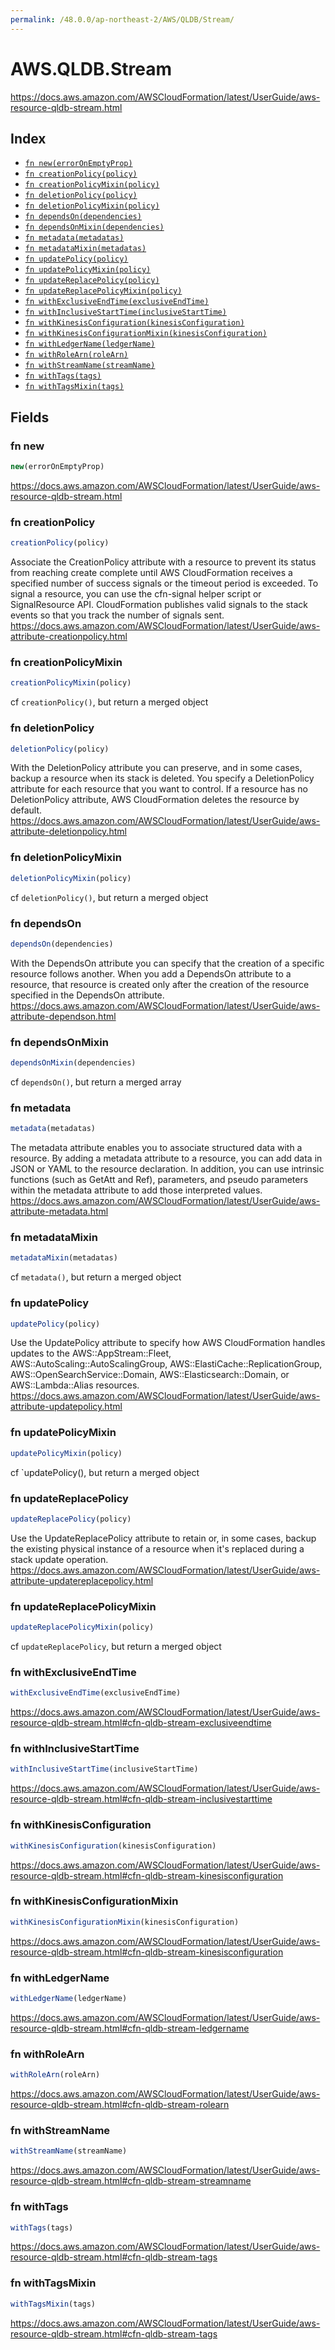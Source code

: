 ```yaml
---
permalink: /48.0.0/ap-northeast-2/AWS/QLDB/Stream/
---
```


# AWS.QLDB.Stream

https://docs.aws.amazon.com/AWSCloudFormation/latest/UserGuide/aws-resource-qldb-stream.html

## Index

* [`fn new(errorOnEmptyProp)`](#fn-new)
* [`fn creationPolicy(policy)`](#fn-creationpolicy)
* [`fn creationPolicyMixin(policy)`](#fn-creationpolicymixin)
* [`fn deletionPolicy(policy)`](#fn-deletionpolicy)
* [`fn deletionPolicyMixin(policy)`](#fn-deletionpolicymixin)
* [`fn dependsOn(dependencies)`](#fn-dependson)
* [`fn dependsOnMixin(dependencies)`](#fn-dependsonmixin)
* [`fn metadata(metadatas)`](#fn-metadata)
* [`fn metadataMixin(metadatas)`](#fn-metadatamixin)
* [`fn updatePolicy(policy)`](#fn-updatepolicy)
* [`fn updatePolicyMixin(policy)`](#fn-updatepolicymixin)
* [`fn updateReplacePolicy(policy)`](#fn-updatereplacepolicy)
* [`fn updateReplacePolicyMixin(policy)`](#fn-updatereplacepolicymixin)
* [`fn withExclusiveEndTime(exclusiveEndTime)`](#fn-withexclusiveendtime)
* [`fn withInclusiveStartTime(inclusiveStartTime)`](#fn-withinclusivestarttime)
* [`fn withKinesisConfiguration(kinesisConfiguration)`](#fn-withkinesisconfiguration)
* [`fn withKinesisConfigurationMixin(kinesisConfiguration)`](#fn-withkinesisconfigurationmixin)
* [`fn withLedgerName(ledgerName)`](#fn-withledgername)
* [`fn withRoleArn(roleArn)`](#fn-withrolearn)
* [`fn withStreamName(streamName)`](#fn-withstreamname)
* [`fn withTags(tags)`](#fn-withtags)
* [`fn withTagsMixin(tags)`](#fn-withtagsmixin)

## Fields

### fn new

```ts
new(errorOnEmptyProp)
```

https://docs.aws.amazon.com/AWSCloudFormation/latest/UserGuide/aws-resource-qldb-stream.html

### fn creationPolicy

```ts
creationPolicy(policy)
```

Associate the CreationPolicy attribute with a resource to prevent its status from reaching create complete until AWS CloudFormation receives a specified number of success signals or the timeout period is exceeded. To signal a resource, you can use the cfn-signal helper script or SignalResource API. CloudFormation publishes valid signals to the stack events so that you track the number of signals sent. 
https://docs.aws.amazon.com/AWSCloudFormation/latest/UserGuide/aws-attribute-creationpolicy.html

### fn creationPolicyMixin

```ts
creationPolicyMixin(policy)
```

cf `creationPolicy()`, but return a merged object

### fn deletionPolicy

```ts
deletionPolicy(policy)
```

With the DeletionPolicy attribute you can preserve, and in some cases, backup a resource when its stack is deleted. You specify a DeletionPolicy attribute for each resource that you want to control. If a resource has no DeletionPolicy attribute, AWS CloudFormation deletes the resource by default. 
https://docs.aws.amazon.com/AWSCloudFormation/latest/UserGuide/aws-attribute-deletionpolicy.html

### fn deletionPolicyMixin

```ts
deletionPolicyMixin(policy)
```

cf `deletionPolicy()`, but return a merged object

### fn dependsOn

```ts
dependsOn(dependencies)
```

With the DependsOn attribute you can specify that the creation of a specific resource follows another. When you add a DependsOn attribute to a resource, that resource is created only after the creation of the resource specified in the DependsOn attribute. 
https://docs.aws.amazon.com/AWSCloudFormation/latest/UserGuide/aws-attribute-dependson.html

### fn dependsOnMixin

```ts
dependsOnMixin(dependencies)
```

cf `dependsOn()`, but return a merged array

### fn metadata

```ts
metadata(metadatas)
```

The metadata attribute enables you to associate structured data with a resource. By adding a metadata attribute to a resource, you can add data in JSON or YAML to the resource declaration. In addition, you can use intrinsic functions (such as GetAtt and Ref), parameters, and pseudo parameters within the metadata attribute to add those interpreted values. 
https://docs.aws.amazon.com/AWSCloudFormation/latest/UserGuide/aws-attribute-metadata.html

### fn metadataMixin

```ts
metadataMixin(metadatas)
```

cf `metadata()`, but return a merged object

### fn updatePolicy

```ts
updatePolicy(policy)
```

Use the UpdatePolicy attribute to specify how AWS CloudFormation handles updates to the AWS::AppStream::Fleet, AWS::AutoScaling::AutoScalingGroup, AWS::ElastiCache::ReplicationGroup, AWS::OpenSearchService::Domain, AWS::Elasticsearch::Domain, or AWS::Lambda::Alias resources. 
https://docs.aws.amazon.com/AWSCloudFormation/latest/UserGuide/aws-attribute-updatepolicy.html

### fn updatePolicyMixin

```ts
updatePolicyMixin(policy)
```

cf `updatePolicy(), but return a merged object

### fn updateReplacePolicy

```ts
updateReplacePolicy(policy)
```

Use the UpdateReplacePolicy attribute to retain or, in some cases, backup the existing physical instance of a resource when it's replaced during a stack update operation. 
https://docs.aws.amazon.com/AWSCloudFormation/latest/UserGuide/aws-attribute-updatereplacepolicy.html

### fn updateReplacePolicyMixin

```ts
updateReplacePolicyMixin(policy)
```

cf `updateReplacePolicy`, but return a merged object

### fn withExclusiveEndTime

```ts
withExclusiveEndTime(exclusiveEndTime)
```

https://docs.aws.amazon.com/AWSCloudFormation/latest/UserGuide/aws-resource-qldb-stream.html#cfn-qldb-stream-exclusiveendtime

### fn withInclusiveStartTime

```ts
withInclusiveStartTime(inclusiveStartTime)
```

https://docs.aws.amazon.com/AWSCloudFormation/latest/UserGuide/aws-resource-qldb-stream.html#cfn-qldb-stream-inclusivestarttime

### fn withKinesisConfiguration

```ts
withKinesisConfiguration(kinesisConfiguration)
```

https://docs.aws.amazon.com/AWSCloudFormation/latest/UserGuide/aws-resource-qldb-stream.html#cfn-qldb-stream-kinesisconfiguration

### fn withKinesisConfigurationMixin

```ts
withKinesisConfigurationMixin(kinesisConfiguration)
```

https://docs.aws.amazon.com/AWSCloudFormation/latest/UserGuide/aws-resource-qldb-stream.html#cfn-qldb-stream-kinesisconfiguration

### fn withLedgerName

```ts
withLedgerName(ledgerName)
```

https://docs.aws.amazon.com/AWSCloudFormation/latest/UserGuide/aws-resource-qldb-stream.html#cfn-qldb-stream-ledgername

### fn withRoleArn

```ts
withRoleArn(roleArn)
```

https://docs.aws.amazon.com/AWSCloudFormation/latest/UserGuide/aws-resource-qldb-stream.html#cfn-qldb-stream-rolearn

### fn withStreamName

```ts
withStreamName(streamName)
```

https://docs.aws.amazon.com/AWSCloudFormation/latest/UserGuide/aws-resource-qldb-stream.html#cfn-qldb-stream-streamname

### fn withTags

```ts
withTags(tags)
```

https://docs.aws.amazon.com/AWSCloudFormation/latest/UserGuide/aws-resource-qldb-stream.html#cfn-qldb-stream-tags

### fn withTagsMixin

```ts
withTagsMixin(tags)
```

https://docs.aws.amazon.com/AWSCloudFormation/latest/UserGuide/aws-resource-qldb-stream.html#cfn-qldb-stream-tags